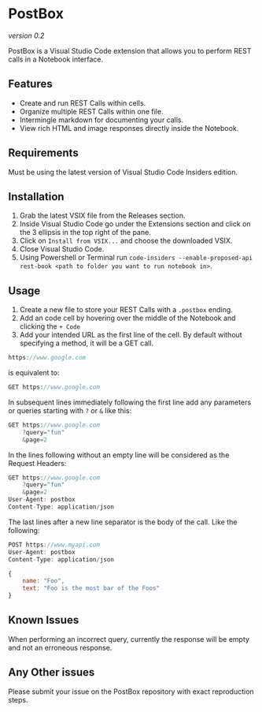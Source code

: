 # PostBox
_version 0.2_

PostBox is a Visual Studio Code extension that allows you to perform REST calls in a Notebook interface.

## Features

- Create and run REST Calls within cells.
- Organize multiple REST Calls within one file.
- Intermingle markdown for documenting your calls.
- View rich HTML and image responses directly inside the Notebook.

## Requirements

Must be using the latest version of Visual Studio Code Insiders edition.

## Installation

1. Grab the latest VSIX file from the Releases section. 
1. Inside Visual Studio Code go under the Extensions section and click on the 3 ellipsis in the top right of the pane.
1. Click on `Install from VSIX...` and choose the downloaded VSIX.  
1. Close Visual Studio Code.
1. Using Powershell or Terminal run `code-insiders --enable-proposed-api rest-book <path to folder you want to run notebook in>`.


## Usage
1. Create a new file to store your REST Calls with a `.postbox` ending.
1. Add an code cell by hovering over the middle of the Notebook and clicking the `+ Code`
1. Add your intended URL as the first line of the cell. By default without specifying a method, it will be a GET call.

```javascript
https://www.google.com
```

is equivalent to:

```javascript
GET https://www.google.com
```

In subsequent lines immediately following the first line add any parameters or queries starting with `?` or `&` like this:

```javascript
GET https://www.google.com
    ?query="fun"
    &page=2
```

In the lines following without an empty line will be considered as the Request Headers:

```javascript
GET https://www.google.com
    ?query="fun"
    &page=2
User-Agent: postbox
Content-Type: application/json 
```

The last lines after a new line separator is the body of the call. Like the following:

```javascript
POST https://www.myapi.com
User-Agent: postbox
Content-Type: application/json 

{
    name: "Foo",
    text: "Foo is the most bar of the Foos" 
}
```

## Known Issues

When performing an incorrect query, currently the response will be empty and not an erroneous response.

## Any Other issues

Please submit your issue on the PostBox repository with exact reproduction steps.

